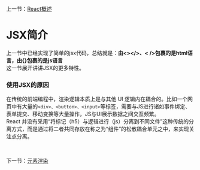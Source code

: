 上一节：[React概述](..\React概述.md)

# JSX简介

上一节中已经实现了简单的jsx代码，总结就是：**由<></>、< />包裹的是html语言，由{}包裹的是js语言**  
这一节展开讲讲JSX的更多特性。

### 使用JSX的原因

在传统的前端编程中，渲染逻辑本质上是与其他 UI 逻辑内在耦合的。比如一个网页中有大量的`<div>、<button>、<input>`等标签，需要与JS进行诸如事件绑定、表单提交、移动变换等大量操作，JS与UI展示数据之间交互频繁。  
React 并没有采用“将标记（h5）与逻辑进行（js）分离到不同文件”这种传统的分离方式，而是通过将二者共同存放在称之为“组件”的松散耦合单元之中，来实现关注点分离。



<br />

下一节：[元素渲染]()